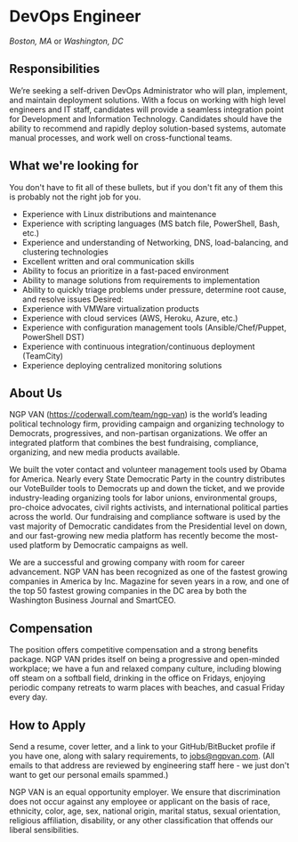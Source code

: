 DevOps Engineer
===============
*Boston, MA* or *Washington, DC*

Responsibilities
----------------

We’re seeking a self-driven DevOps Administrator who will plan, implement, and maintain deployment solutions.  With a focus on working with high level engineers and IT staff, candidates will provide a seamless integration point for Development and Information Technology.  Candidates should have the ability to recommend and rapidly deploy solution-based systems, automate manual processes, and work well on cross-functional teams.

What we're looking for
----------------------

You don't have to fit all of these bullets, but if you don't fit any of them this is probably not the right job for you.

* Experience with Linux distributions and maintenance
* Experience with scripting languages (MS batch file, PowerShell, Bash, etc.)
* Experience and understanding of Networking, DNS, load-balancing, and clustering technologies
* Excellent written and oral communication skills
* Ability to focus an prioritize in a fast-paced environment 
* Ability to manage solutions from requirements to implementation
* Ability to quickly triage problems under pressure, determine root cause, and resolve issues
Desired:
* Experience with VMWare virtualization products
* Experience with cloud services (AWS, Heroku, Azure, etc.)
* Experience with configuration management tools (Ansible/Chef/Puppet, PowerShell DST) 
* Experience with continuous integration/continuous deployment (TeamCity)
* Experience deploying centralized monitoring solutions

About Us
--------

NGP VAN (https://coderwall.com/team/ngp-van) is the world’s leading political technology firm, providing campaign and organizing technology to Democrats, progressives, and non-partisan organizations. We offer an integrated platform that combines the best fundraising, compliance, organizing, and new media products available.

We built the voter contact and volunteer management tools used by Obama for America. Nearly every State Democratic Party in the country distributes our VoteBuilder tools to Democrats up and down the ticket, and we provide industry-leading organizing tools for labor unions, environmental groups, pro-choice advocates, civil rights activists, and international political parties across the world.  Our fundraising and compliance software is used by the vast majority of Democratic candidates from the Presidential level on down, and our fast-growing new media platform has recently become the most-used platform by Democratic campaigns as well.

We are a successful and growing company with room for career advancement.  NGP VAN has been recognized as one of the fastest growing companies in America by Inc. Magazine for seven years in a row, and one of the top 50 fastest growing companies in the DC area by both the Washington Business Journal and SmartCEO.  

Compensation
------------

The position offers competitive compensation and a strong benefits package. NGP VAN prides itself on being a progressive and open-minded workplace; we have a fun and relaxed company culture, including blowing off steam on a softball field, drinking in the office on Fridays, enjoying periodic company retreats to warm places with beaches, and casual Friday every day. 

How to Apply
------------

Send a resume, cover letter, and a link to your GitHub/BitBucket profile if you have one, along with salary requirements, to jobs@ngpvan.com.  (All emails to that address are reviewed by engineering staff here - we just don't want to get our personal emails spammed.)

NGP VAN is an equal opportunity employer. We ensure that discrimination does not occur against any employee or applicant on the basis of race, ethnicity, color, age, sex, national origin, marital status, sexual orientation, religious affiliation, disability, or any other classification that offends our liberal sensibilities.
